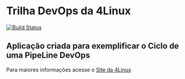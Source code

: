 # Trilha DevOps da 4Linux

<!-- Altere a Flag abaixo com sua URL do Travis -->
[![Build Status](https://travis-ci.org/xelaboy/DevOpsLab-HelloWorld.svg?branch=master)](https://travis-ci.org/xelaboy/DevOpsLab-HelloWorld)

###

## Aplicação criada para exemplificar o Ciclo de uma PipeLine DevOps


Para maiores informações acesse o [Site da 4Linux](https://www.4linux.com.br/cursos/devops)
